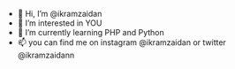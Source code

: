 - 👋 Hi, I’m @ikramzaidan
- 👀 I’m interested in YOU
- 🌱 I’m currently learning PHP and Python
- 📫 you can find me on instagram @ikramzaidan or twitter @ikramzaidann

<!---
ikramzaidan/ikramzaidan is a ✨ special ✨ repository because its `README.md` (this file) appears on your GitHub profile.
You can click the Preview link to take a look at your changes.
--->
